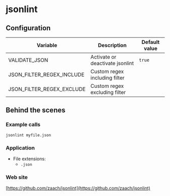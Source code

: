 <!-- Generated by .automation/build.py, please do not update manually -->
# jsonlint

## Configuration

| Variable | Description | Default value |
| ----------------- | -------------- | -------------- |
| VALIDATE_JSON | Activate or deactivate jsonlint | `true` |
| JSON_FILTER_REGEX_INCLUDE | Custom regex including filter |  |
| JSON_FILTER_REGEX_EXCLUDE | Custom regex excluding filter |  |

## Behind the scenes

### Example calls

```shell
jsonlint myfile.json
```

### Application

- File extensions:
  - `.json`

### Web site

[https://github.com/zaach/jsonlint](https://github.com/zaach/jsonlint)
